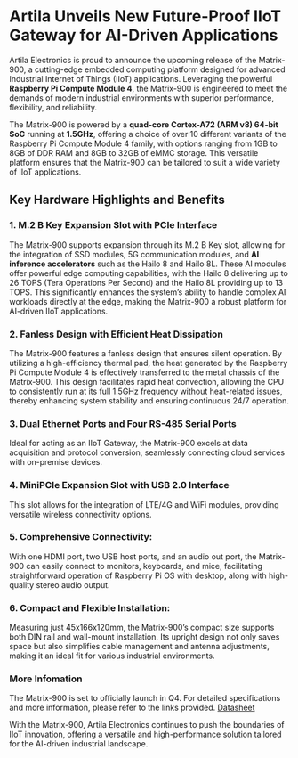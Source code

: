 # Artila Unveils New Future-Proof IIoT Gateway for AI-Driven Applications

Artila Electronics is proud to announce the upcoming release of the Matrix-900, a cutting-edge embedded computing platform designed for advanced Industrial Internet of Things (IIoT) applications. Leveraging the powerful **Raspberry Pi Compute Module 4**, the Matrix-900 is engineered to meet the demands of modern industrial environments with superior performance, flexibility, and reliability.

The Matrix-900 is powered by a **quad-core Cortex-A72 (ARM v8) 64-bit SoC** running at **1.5GHz**, offering a choice of over 10 different variants of the Raspberry Pi Compute Module 4 family, with options ranging from 1GB to 8GB of DDR RAM and 8GB to 32GB of eMMC storage. This versatile platform ensures that the Matrix-900 can be tailored to suit a wide variety of IIoT applications. 

## Key Hardware Highlights and Benefits
### 1. M.2 B Key Expansion Slot with PCIe Interface
The Matrix-900 supports expansion through its M.2 B Key slot, allowing for the integration of SSD modules, 5G communication modules, and **AI inference accelerators** such as the Hailo 8 and Hailo 8L. These AI modules offer powerful edge computing capabilities, with the Hailo 8 delivering up to 26 TOPS (Tera Operations Per Second) and the Hailo 8L providing up to 13 TOPS. This significantly enhances the system’s ability to handle complex AI workloads directly at the edge, making the Matrix-900 a robust platform for AI-driven IIoT applications.

### 2. Fanless Design with Efficient Heat Dissipation
The Matrix-900 features a fanless design that ensures silent operation. By utilizing a high-efficiency thermal pad, the heat generated by the Raspberry Pi Compute Module 4 is effectively transferred to the metal chassis of the Matrix-900. This design facilitates rapid heat convection, allowing the CPU to consistently run at its full 1.5GHz frequency without heat-related issues, thereby enhancing system stability and ensuring continuous 24/7 operation.
### 3. Dual Ethernet Ports and Four RS-485 Serial Ports
Ideal for acting as an IIoT Gateway, the Matrix-900 excels at data acquisition and protocol conversion, seamlessly connecting cloud services with on-premise devices.
### 4. MiniPCIe Expansion Slot with USB 2.0 Interface
This slot allows for the integration of LTE/4G and WiFi modules, providing versatile wireless connectivity options.
### 5. Comprehensive Connectivity: 
With one HDMI port, two USB host ports, and an audio out port, the Matrix-900 can easily connect to monitors, keyboards, and mice, facilitating straightforward operation of Raspberry Pi OS with desktop, along with high-quality stereo audio output.
### 6. Compact and Flexible Installation: 
Measuring just 45x166x120mm, the Matrix-900’s compact size supports both DIN rail and wall-mount installation. Its upright design not only saves space but also simplifies cable management and antenna adjustments, making it an ideal fit for various industrial environments.

### More Infomation
The Matrix-900 is set to officially launch in Q4. For detailed specifications and more information, please refer to the links provided. [Datasheet](datasheet.md)

With the Matrix-900, Artila Electronics continues to push the boundaries of IIoT innovation, offering a versatile and high-performance solution tailored for the AI-driven industrial landscape.



